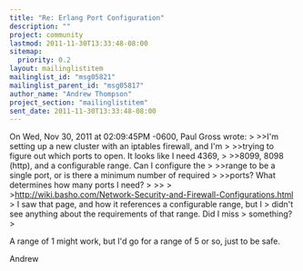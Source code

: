 ```yaml
---
title: "Re: Erlang Port Configuration"
description: ""
project: community
lastmod: 2011-11-30T13:33:48-08:00
sitemap:
  priority: 0.2
layout: mailinglistitem
mailinglist_id: "msg05821"
mailinglist_parent_id: "msg05817"
author_name: "Andrew Thompson"
project_section: "mailinglistitem"
sent_date: 2011-11-30T13:33:48-08:00
---
```



On Wed, Nov 30, 2011 at 02:09:45PM -0600, Paul Gross wrote:
&gt; &gt;&gt;I'm setting up a new cluster with an iptables firewall, and I'm
&gt; &gt;&gt;trying to figure out which ports to open. It looks like I need 4369,
&gt; &gt;&gt;8099, 8098 (http), and a configurable range. Can I configure the
&gt; &gt;&gt;range to be a single port, or is there a minimum number of required
&gt; &gt;&gt;ports? What determines how many ports I need?
&gt; &gt;&gt;
&gt; &gt;http://wiki.basho.com/Network-Security-and-Firewall-Configurations.html
&gt; I saw that page, and how it references a configurable range, but I
&gt; didn't see anything about the requirements of that range. Did I miss
&gt; something?
&gt; 

A range of 1 might work, but I'd go for a range of 5 or so, just to be
safe.

Andrew


